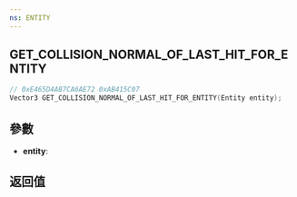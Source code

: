 ```yaml
---
ns: ENTITY
---
```

## GET_COLLISION_NORMAL_OF_LAST_HIT_FOR_ENTITY

```c
// 0xE465D4AB7CA6AE72 0xAB415C07
Vector3 GET_COLLISION_NORMAL_OF_LAST_HIT_FOR_ENTITY(Entity entity);
```


## 參數
* **entity**: 

## 返回值
